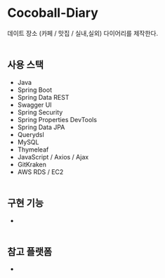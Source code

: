 # Cocoball-Diary
데이트 장소 (카페 / 맛집 / 실내,실외) 다이어리를 제작한다.
</br></br>

## 사용 스택

* Java
* Spring Boot
* Spring Data REST
* Swagger UI
* Spring Security
* Spring Properties DevTools
* Spring Data JPA
* Querydsl
* MySQL
* Thymeleaf
* JavaScript / Axios / Ajax
* GitKraken
* AWS RDS / EC2 </br></br>

## 구현 기능

* </br></br>

## 참고 플랫폼

* 
